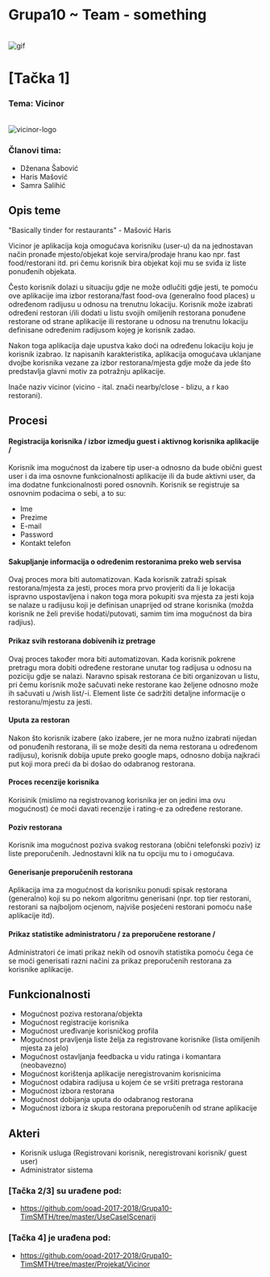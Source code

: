 # Grupa10 ~ Team - something

\
![gif](https://media.giphy.com/media/l41YzQX6Zf3YgT4Ri/giphy.gif)

# [Tačka 1]

### Tema: Vicinor
\
![vicinor-logo](https://user-images.githubusercontent.com/37186899/37522627-c259062e-2924-11e8-9f06-1c6eb6394c94.png)

### Članovi tima:
- Dženana Šabović
- Haris Mašović 
- Samra Salihić

## Opis teme

"Basically tinder for restaurants" - Mašović Haris

Vicinor je aplikacija koja omogućava korisniku (user-u) da na jednostavan način pronađe mjesto/objekat koje servira/prodaje hranu kao npr. fast food/restorani itd. pri čemu korisnik bira objekat koji mu se sviđa iz liste ponuđenih objekata.

Često korisnik dolazi u situaciju gdje ne može odlučiti gdje jesti, te pomoću ove aplikacije ima izbor restorana/fast food-ova (generalno food places) u određenom radijusu u odnosu na trenutnu lokaciju. Korisnik može izabrati određeni restoran i/ili dodati u listu svojih omiljenih restorana ponuđene restorane od strane aplikacije ili restorane u odnosu na trenutnu lokaciju definisane određenim radijusom kojeg je korisnik zadao. 

Nakon toga aplikacija daje upustva kako doći na određenu lokaciju koju je korisnik izabrao. Iz napisanih karakteristika, aplikacija omogućava uklanjane dvojbe korisnika vezane za izbor restorana/mjesta gdje može da jede što predstavlja glavni motiv za potražnju aplikacije.

Inače naziv vicinor (vicino - ital. znači nearby/close - blizu, a r kao restorani).

## Procesi

#### Registracija korisnika / izbor izmedju guest i aktivnog korisnika aplikacije /
Korisnik ima mogućnost da izabere tip user-a odnosno da bude obični guest user i da ima osnovne funkcionalnosti aplikacije ili da bude aktivni user, da ima dodatne funkcionalnosti pored osnovnih. 
Korisnik se registruje sa osnovnim podacima o sebi, a to su:
* Ime
* Prezime
* E-mail
* Password
* Kontakt telefon

#### Sakupljanje informacija o određenim restoranima preko web servisa
Ovaj proces mora biti automatizovan. Kada korisnik zatraži spisak restorana/mjesta za jesti, proces mora prvo provjeriti da li je lokacija ispravno uspostavljena i nakon toga mora pokupiti sva mjesta za jesti koja se nalaze u radijusu koji je definisan unaprijed od strane korisnika (možda korisnik ne želi previše hodati/putovati, samim tim ima mogućnost da bira radjius).

#### Prikaz svih restorana dobivenih iz pretrage
Ovaj proces također mora biti automatizovan. Kada korisnik pokrene pretragu mora dobiti određene restorane unutar tog radijusa u odnosu na poziciju gdje se nalazi. Naravno spisak restorana će biti organizovan u listu, pri čemu korisnik može sačuvati neke restorane kao željene odnosno može ih sačuvati u /wish list/-i. Element liste će sadržiti detaljne informacije o restoranu/mjestu za jesti.

#### Uputa za restoran
Nakon što korisnik izabere (ako izabere, jer ne mora nužno izabrati nijedan od ponuđenih restorana, ili se može desiti da nema restorana u određenom radijusu), korisnik dobija upute preko google maps, odnosno dobija najkraći put koji mora preći da bi došao do odabranog restorana.

#### Proces recenzije korisnika
Korisinik (mislimo na registrovanog korisnika jer on jedini ima ovu mogućnost) će moći davati recenzije i rating-e za određene restorane. 

#### Poziv restorana
Korisnik ima mogućnost poziva svakog restorana (obični telefonski poziv) iz liste preporučenih. Jednostavni klik na tu opciju mu to i omogućava.

#### Generisanje preporučenih restorana
Aplikacija ima za mogućnost da korisniku ponudi spisak restorana (generalno) koji su po nekom algoritmu generisani (npr. top tier restorani, restorani sa najboljom ocjenom, najviše posjećeni restorani pomoću naše aplikacije itd).

#### Prikaz statistike administratoru / za preporučene restorane /
Administratori će imati prikaz nekih od osnovih statistika pomoću čega će se moći generisati razni načini za prikaz preporučenih restorana za korisnike aplikacije.

## Funkcionalnosti

* Mogućnost poziva restorana/objekta
* Mogućnost registracije korisnika
* Mogućnost uređivanje korisničkog profila
* Mogućnost pravljenja liste želja za registrovane korisnike (lista omiljenih mjesta za jelo)
* Mogućnost ostavljanja feedbacka u vidu ratinga i komantara (neobavezno)
* Mogućnost korištenja aplikacije neregistrovanim korisnicima
* Mogućnost odabira radijusa u kojem će se vršiti pretraga restorana
* Mogućnost izbora restorana
* Mogućnost dobijanja uputa do odabranog restorana
* Mogućnost izbora iz skupa restorana preporučenih od strane aplikacije


## Akteri

- Korisnik usluga (Registrovani korisnik, neregistrovani korisnik/ guest user)
- Administrator sistema 

### [Tačka 2/3] su urađene pod:
- https://github.com/ooad-2017-2018/Grupa10-TimSMTH/tree/master/UseCaseIScenarij

### [Tačka 4] je urađena pod:
- https://github.com/ooad-2017-2018/Grupa10-TimSMTH/tree/master/Projekat/Vicinor
